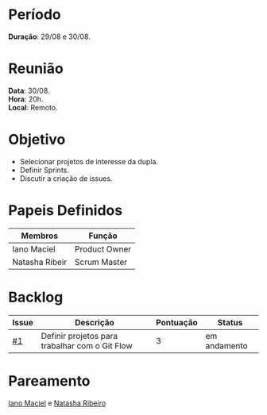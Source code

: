 # Período 
**Duração**: 29/08 e 30/08.

# Reunião 
**Data**: 30/08. <br/>
**Hora**: 20h. <br/>
**Local**: Remoto.

# Objetivo
- Selecionar projetos de interesse da dupla.
- Definir Sprints.
- Discutir a criação de issues.

# Papeis Definidos 
| Membros | Função | 
|---------|--------|
| Iano Maciel | Product Owner |
| Natasha Ribeir | Scrum Master |

# Backlog
| Issue | Descrição | Pontuação | Status |
|-------|-----------|-----------|--------|
| [#1](https://github.com/IanoMaciel/SUPER-GCS/issues/1) | Definir projetos para trabalhar com o Git Flow | 3 | em andamento |

# Pareamento

[Iano Maciel](https://github.com/IanoMaciel) e [Natasha Ribeiro](https://github.com/natasharhayane)

